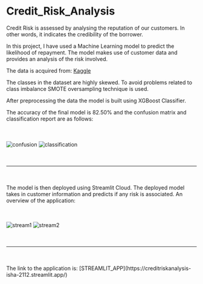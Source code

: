 # Credit_Risk_Analysis
Credit Risk is assessed by analysing the reputation of our customers. In other words, it indicates the credibility of the borrower.  

In this project, I have used a Machine Learning model to predict the likelihood of repayment.
The model makes use of customer data and provides an analysis of the risk involved.  

The data is acquired from: [Kaggle](https://www.kaggle.com/datasets/ppb00x/credit-risk-customers)  

The classes in the dataset are highly skewed. To avoid problems related to class imbalance SMOTE oversampling technique is used. 

After preprocessing the data the model is built using XGBoost Classifier.  

The accuracy of the final model is 82.50% and the confusion matrix and classification report are as follows:  
&nbsp;<br>
&nbsp;<br>
&nbsp;<br>
![confusion](https://github.com/ISHA-2112/Credit_Risk_Analysis/assets/89999331/554a85ba-f40d-496b-bcb3-f50aada95fc4)
![classification](https://github.com/ISHA-2112/Credit_Risk_Analysis/assets/89999331/cb54f28b-fdd7-450b-aaf3-69aefe8825a7)
&nbsp;<br>
&nbsp;<br>
&nbsp;<br>
<hr>
&nbsp;<br>
&nbsp;<br>
The model is then deployed using Streamlit Cloud.  
The deployed model takes in customer information and predicts if any risk is associated.  
An overview of the application:    
&nbsp;<br>
&nbsp;<br>
&nbsp;<br>  

![stream1](https://github.com/ISHA-2112/Credit_Risk_Analysis/assets/89999331/e1f90fff-3039-4747-a4f0-52050f926477)
![stream2](https://github.com/ISHA-2112/Credit_Risk_Analysis/assets/89999331/0da5a567-bcf6-4688-b2aa-1f31fc992ec6)  
&nbsp;<br>
&nbsp;<br>
<hr>
&nbsp;<br>
&nbsp;<br>
The link to the application is: [STREAMLIT_APP](https://creditriskanalysis-isha-2112.streamlit.app/)
